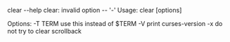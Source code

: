 clear --help
clear: invalid option -- '-'
Usage: clear [options]

Options:
  -T TERM     use this instead of $TERM
  -V          print curses-version
  -x          do not try to clear scrollback
